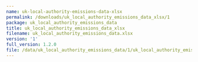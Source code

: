 ```yaml
---
name: uk-local-authority-emissions-data-xlsx
permalink: /downloads/uk_local_authority_emissions_data_xlsx/1
package: uk_local_authority_emissions_data
title: uk_local_authority_emissions_data_xlsx
filename: uk_local_authority_emissions_data.xlsx
version: '1'
full_version: 1.2.0
file: /data/uk_local_authority_emissions_data/1/uk_local_authority_emissions_data.xlsx
---
```

